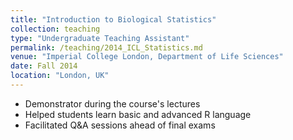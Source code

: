 ```yaml
---
title: "Introduction to Biological Statistics"
collection: teaching
type: "Undergraduate Teaching Assistant"
permalink: /teaching/2014_ICL_Statistics.md
venue: "Imperial College London, Department of Life Sciences"
date: Fall 2014
location: "London, UK"
---
```


- Demonstrator during the course's lectures
- Helped students learn basic and advanced R language
- Facilitated Q&A sessions ahead of final exams
